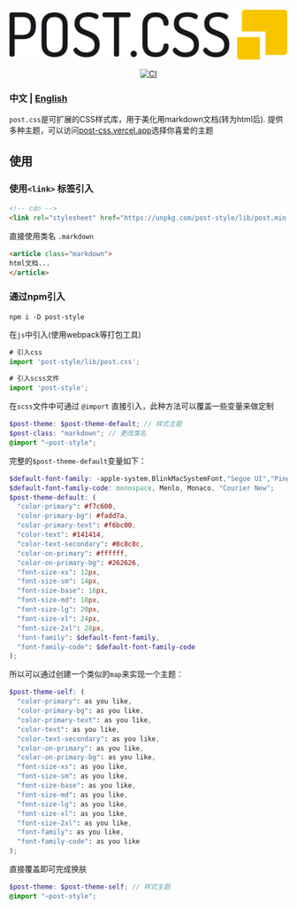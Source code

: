 
<p align="center"><img width="600px" src="https://raw.githubusercontent.com/jeffwcx/post.css/master/docs/logo.svg" alt="logo"></p>

<p align="center">
    <a href="https://github.com/jeffwcx/ohu-mobile/actions?query=branch%3Amaster" target="_blank"><img src="https://img.shields.io/github/actions/workflow/status/jeffwcx/post.css/.github/workflows/ci.yml?branch=master&style=for-the-badge" alt="CI" /></a>
</p>

### 中文 | [English](https://github.com/jeffwcx/post.css/blob/master/README.md)

`post.css`是可扩展的CSS样式库，用于美化用markdown文档(转为html后). 提供多种主题，可以访问[post-css.vercel.app](https://post-css.vercel.app)选择你喜爱的主题

## 使用

### 使用`<link>` 标签引入

```html
<!-- cdn -->
<link rel="stylesheet" href="https://unpkg.com/post-style/lib/post.min.css">
```
直接使用类名 `.markdown`
```html
<article class="markdown">
html文档...
</article>
```




### 通过npm引入

```
npm i -D post-style
```

在`js`中引入(使用webpack等打包工具)

```js
# 引入css
import 'post-style/lib/post.css';
```
```js
# 引入scss文件
import 'post-style';
```


在`scss`文件中可通过 `@import` 直接引入，此种方法可以覆盖一些变量来做定制
```scss
$post-theme: $post-theme-default; // 样式主题
$post-class: "markdown"; // 更改类名
@import "~post-style";
```

完整的`$post-theme-default`变量如下：

```scss
$default-font-family: -apple-system,BlinkMacSystemFont,"Segoe UI","PingFang SC","Hiragino Sans GB","Microsoft YaHei","Helvetica Neue",Helvetica,Arial,sans-serif,"Apple Color Emoji","Segoe UI Emoji","Segoe UI Symbol";
$default-font-family-code: monospace, Menlo, Monaco, "Courier New";
$post-theme-default: (
  "color-primary": #f7c600,
  "color-primary-bg": #fadd7a,
  "color-primary-text": #f6bc00,
  "color-text": #141414,
  "color-text-secondary": #8c8c8c,
  "color-on-primary": #ffffff,
  "color-on-primary-bg": #262626,
  "font-size-xs": 12px,
  "font-size-sm": 14px,
  "font-size-base": 16px,
  "font-size-md": 18px,
  "font-size-lg": 20px,
  "font-size-xl": 24px,
  "font-size-2xl": 28px,
  "font-family": $default-font-family,
  "font-family-code": $default-font-family-code
);
```
所以可以通过创建一个类似的`map`来实现一个主题：

```scss
$post-theme-self: (
  "color-primary": as you like,
  "color-primary-bg": as you like,
  "color-primary-text": as you like,
  "color-text": as you like,
  "color-text-secondary": as you like,
  "color-on-primary": as you like,
  "color-on-primary-bg": as you like,
  "font-size-xs": as you like,
  "font-size-sm": as you like,
  "font-size-base": as you like,
  "font-size-md": as you like,
  "font-size-lg": as you like,
  "font-size-xl": as you like,
  "font-size-2xl": as you like,
  "font-family": as you like,
  "font-family-code": as you like
);
```
直接覆盖即可完成换肤

```scss
$post-theme: $post-theme-self; // 样式主题
@import "~post-style";
```

